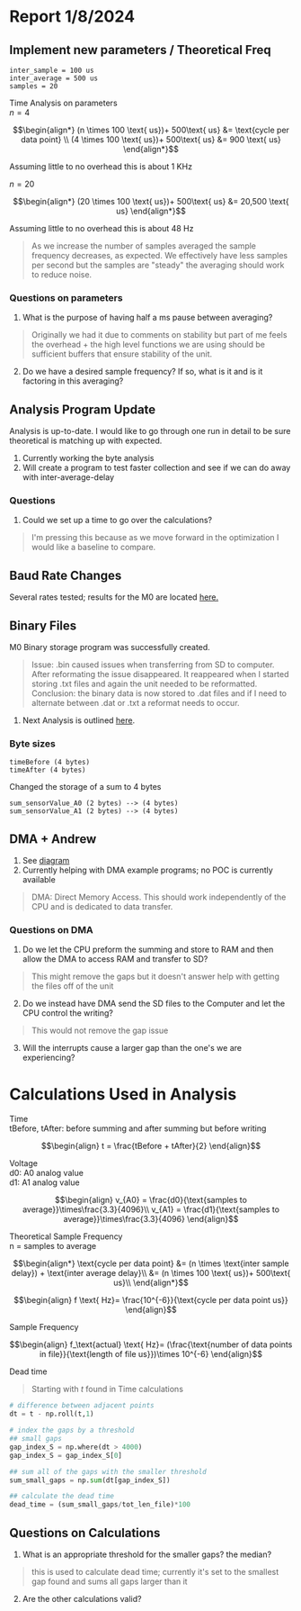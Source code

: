 # Report 1/8/2024

## Implement new parameters / Theoretical Freq
```
inter_sample = 100 us
inter_average = 500 us 
samples = 20 
```
Time Analysis on parameters\
$n = 4$

```math
\begin{align*}
    
    (n \times 100 \text{ us})+ 500\text{ us} &= \text{cycle per data point} \\
    (4 \times 100 \text{ us})+ 500\text{ us} &= 900 \text{ us}
\end{align*}
```

Assuming little to no overhead this is about $1\text{ KHz}$

$n = 20$
```math
\begin{align*}
    
    (20 \times 100 \text{ us})+ 500\text{ us} &= 20,500 \text{ us}
\end{align*}
```

Assuming little to no overhead this is about $48\text{ Hz}$

> As we increase the number of samples averaged the sample frequency decreases, as expected. We effectively have less samples per second but the samples are "steady" the averaging should work to reduce noise.

### Questions on parameters
1. What is the purpose of having half a ms pause between averaging? 
> Originally we had it due to comments on stability but part of me feels the overhead + the high level functions we are using should be sufficient buffers that ensure stability of the unit.

2. Do we have a desired sample frequency? If so, what is it and is it factoring in this averaging? 

## Analysis Program Update
Analysis is up-to-date. I would like to go through one run in detail to be sure theoretical is matching up with expected. 

1. Currently working the byte analysis 
2. Will create a program to test faster collection and see if we can do away with inter-average-delay 

### Questions 
1. Could we set up a time to go over the calculations? 
> I'm pressing this because as we move forward in the optimization I would like a baseline to compare.  

## Baud Rate Changes 

Several rates tested; results for the M0 are located [here.](https://github.com/Drixitel/IRIS-Project/blob/main/pythonEnv/tests/azinn_testing/M0_baud_analysis.ipynb) 


## Binary Files 

M0 Binary storage program was successfully created. 

> Issue: .bin caused issues when transferring from SD to computer. After reformating the issue disappeared. It reappeared when I started storing .txt files and again the unit needed to be reformatted. Conclusion: the binary data is now stored to .dat files and if I need to alternate between .dat or .txt a reformat needs to occur. 

1. Next Analysis is outlined [here](https://github.com/Drixitel/IRIS-Project/blob/main/drawings/Binary.png).


### Byte sizes  
```
timeBefore (4 bytes)
timeAfter (4 bytes) 
```
Changed the storage of a sum to 4 bytes 
```
sum_sensorValue_A0 (2 bytes) --> (4 bytes)
sum_sensorValue_A1 (2 bytes) --> (4 bytes)
```

## DMA + Andrew 
1. See [diagram](https://github.com/Drixitel/IRIS-Project/blob/main/drawings/Data_Transfer.png)
2. Currently helping with DMA example programs; no POC is currently available 

> DMA: Direct Memory Access. This should work independently of the CPU and is dedicated to data transfer. 

### Questions on DMA
1. Do we let the CPU preform the summing and store to RAM and then allow the DMA to access RAM and transfer to SD? 
> This might remove the gaps but it doesn't answer help with getting the files off of the unit 
2. Do we instead have DMA send the SD files to the Computer and let the CPU control the writing? 
> This would not remove the gap issue 
3. Will the interrupts cause a larger gap than the one's we are experiencing?  

# Calculations Used in Analysis
Time\
tBefore, tAfter: before summing and after summing but before writing
```math
\begin{align}
    t = \frac{tBefore + tAfter}{2}
\end{align}
```

Voltage \
d0: A0 analog value \
d1: A1 analog value
```math
\begin{align}
    v_{A0} = \frac{d0}{\text{samples to average}}\times\frac{3.3}{4096}\\
    v_{A1} = \frac{d1}{\text{samples to average}}\times\frac{3.3}{4096}
\end{align}
```

Theoretical Sample Frequency \
n = samples to average 

```math
\begin{align*}
    \text{cycle per data point} &= (n \times \text{inter sample delay}) + \text{inter average delay}\\
    &= (n \times 100 \text{ us})+ 500\text{ us}\\
\end{align*}
```
```math
\begin{align}
    f \text{ Hz}= \frac{10^{-6}}{\text{cycle per data point us}}
\end{align}
```

Sample Frequency 
```math
\begin{align}
    f_\text{actual} \text{ Hz}= (\frac{\text{number of data points in file}}{\text{length of file us}})\times 10^{-6}
\end{align}
```

Dead time 
>Starting with $t$ found in Time calculations 

```py
# difference between adjacent points 
dt = t - np.roll(t,1) 

# index the gaps by a threshold 
## small gaps
gap_index_S = np.where(dt > 4000)
gap_index_S = gap_index_S[0]

## sum all of the gaps with the smaller threshold 
sum_small_gaps = np.sum(dt[gap_index_S])

## calculate the dead time
dead_time = (sum_small_gaps/tot_len_file)*100
```
## Questions on Calculations 
1. What is an appropriate threshold for the smaller gaps? the median?
> this is used to calculate dead time; currently it's set to the smallest gap found and sums all gaps larger than it

2. Are the other calculations valid?
